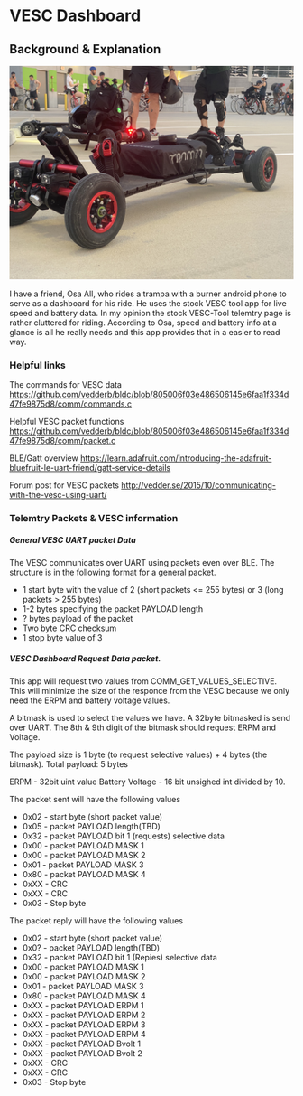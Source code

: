 # VESC Dashboard

## Background & Explanation

![Trampa view](https://github.com/PeterChu3/vescDashboard/blob/Dashboard/Docs/Images/OsaTrampa.jpg?raw=true)

I have a friend, Osa All, who rides a trampa with a burner android phone to serve as a dashboard for his ride. He uses the stock VESC tool app for live speed and battery data. In my opinion the stock VESC-Tool telemtry page is rather cluttered for riding. According to Osa, speed and battery info at a glance is all he really needs and this app provides that in a easier to read way.

### Helpful links

The commands for VESC data
https://github.com/vedderb/bldc/blob/805006f03e486506145e6faa1f334d47fe9875d8/comm/commands.c

Helpful VESC packet functions
https://github.com/vedderb/bldc/blob/805006f03e486506145e6faa1f334d47fe9875d8/comm/packet.c

BLE/Gatt overview
https://learn.adafruit.com/introducing-the-adafruit-bluefruit-le-uart-friend/gatt-service-details

Forum post for VESC packets
http://vedder.se/2015/10/communicating-with-the-vesc-using-uart/

### Telemtry Packets & VESC information

##### General VESC UART packet Data

The VESC communicates over UART using packets even over BLE. The structure is in the following format for a general packet.

- 1 start byte with the value of 2 (short packets <= 255 bytes) or 3 (long packets > 255 bytes)
- 1-2 bytes specifying the packet PAYLOAD length
- ? bytes payload of the packet
- Two byte CRC checksum
- 1 stop byte value of 3

##### VESC Dashboard Request Data packet.

This app will request two values from COMM_GET_VALUES_SELECTIVE. This will minimize the size of the responce from the VESC because we only need the ERPM and battery voltage values.

A bitmask is used to select the values we have. A 32byte bitmasked is send over UART. The 8th & 9th digit of the bitmask should request ERPM and Voltage.

The payload size is 1 byte (to request selective values) + 4 bytes (the bitmask). Total payload: 5 bytes

ERPM - 32bit uint value
Battery Voltage - 16 bit unsighed int divided by 10.

The packet sent will have the following values

- 0x02 - start byte (short packet value)
- 0x05 - packet PAYLOAD length(TBD)
- 0x32 - packet PAYLOAD bit 1 (requests) selective data
- 0x00 - packet PAYLOAD MASK 1
- 0x00 - packet PAYLOAD MASK 2
- 0x01 - packet PAYLOAD MASK 3
- 0x80 - packet PAYLOAD MASK 4
- 0xXX - CRC
- 0xXX - CRC
- 0x03 - Stop byte

The packet reply will have the following values

- 0x02 - start byte (short packet value)
- 0x0? - packet PAYLOAD length(TBD)
- 0x32 - packet PAYLOAD bit 1 (Repies) selective data
- 0x00 - packet PAYLOAD MASK 1
- 0x00 - packet PAYLOAD MASK 2
- 0x01 - packet PAYLOAD MASK 3
- 0x80 - packet PAYLOAD MASK 4
- 0xXX - packet PAYLOAD ERPM 1
- 0xXX - packet PAYLOAD ERPM 2
- 0xXX - packet PAYLOAD ERPM 3
- 0xXX - packet PAYLOAD ERPM 4
- 0xXX - packet PAYLOAD Bvolt 1
- 0xXX - packet PAYLOAD Bvolt 2
- 0xXX - CRC
- 0xXX - CRC
- 0x03 - Stop byte
